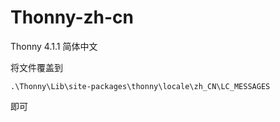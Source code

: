 # Thonny-zh-cn
Thonny 4.1.1 简体中文




将文件覆盖到
    
    .\Thonny\Lib\site-packages\thonny\locale\zh_CN\LC_MESSAGES

即可
